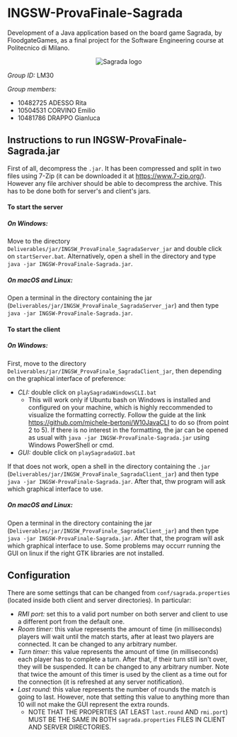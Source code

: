 # INGSW-ProvaFinale-Sagrada

Development of a Java application based on the board game Sagrada, by FloodgateGames, 
as a final project for the Software Engineering course at Politecnico di Milano.

<p align="center">
  <img src="https://github.com/Cr0w19/INGSW-ProvaFinale-Sagrada/blob/Model-Development/src/main/resources/Logo.jpg" alt="Sagrada logo">
</p>

*Group ID:* LM30

*Group members:*
+ 10482725 ADESSO Rita
+ 10504531 CORVINO Emilio
+ 10481786 DRAPPO Gianluca

## Instructions to run INGSW-ProvaFinale-Sagrada.jar
First of all, decompress the `.jar`. It has been compressed and split in two files using 7-Zip (it can be downloaded it at https://www.7-zip.org/). However any file archiver should be able to decompress the archive. This has to be done both for server's and client's jars.
#### To start the server
##### On Windows:
Move to the directory `Deliverables/jar/INGSW_ProvaFinale_SagradaServer_jar` and double click on `startServer.bat`.
Alternatively, open a shell in the directory and type `java -jar INGSW-ProvaFinale-Sagrada.jar`.

##### On macOS and Linux:
Open a terminal in the directory containing the jar (`Deliverables/jar/INGSW_ProvaFinale_SagradaServer_jar`) and then type `java -jar INGSW-ProvaFinale-Sagrada.jar`.

#### To start the client
##### On Windows: 
First, move to the directory `Deliverables/jar/INGSW_ProvaFinale_SagradaClient_jar`, then depending on the graphical interface of preference:
* _CLI:_ double click on `playSagradaWindowsCLI.bat`
  * This will work only if Ubuntu bash on Windows is installed and configured on your machine, which is highly reccommended to visualize the formatting correctly. Follow the guide at the link https://github.com/michele-bertoni/W10JavaCLI to do so (from point 2 to 5). If there is no interest in the formatting, the jar can be opened as usual with `java -jar INGSW-ProvaFinale-Sagrada.jar` using Windows PowerShell or cmd.
* _GUI:_ double click on `playSagradaGUI.bat`

If that does not work, open a shell in the directory containing the `.jar` (`Deliverables/jar/INGSW_ProvaFinale_SagradaClient_jar`) and then type `java -jar INGSW-ProvaFinale-Sagrada.jar`. After that, thw program will ask which graphical interface to use.

##### On macOS and Linux:
Open a terminal in the directory containing the jar (`Deliverables/jar/INGSW_ProvaFinale_SagradaClient_jar`) and then type `java -jar INGSW-ProvaFinale-Sagrada.jar`. After that, the program will ask which graphical interface to use.
Some problems may occurr running the GUI on linux if the right GTK libraries are not installed.

## Configuration
There are some settings that can be changed from `conf/sagrada.properties` (located inside both client and server directories). In particular:
* _RMI port:_ set this to a valid port number on both server and client to use a different port from the default one.
* _Room timer:_ this value represents the amount of time (in milliseconds) players will wait until the match starts, after at least two players are connected. It can be changed to any arbitrary number.
* _Turn timer:_ this value represents the amount of time (in milliseconds) each player has to complete a turn. After that, if their turn still isn't over, they will be suspended. It can be changed to any arbitrary number.
Note that twice the amount of this timer is used by the client as a time out for the connection (it is refreshed at any server notification).
* _Last round:_ this value represents the number of rounds the match is going to last. However, note that setting this value to anything more than 10 will not make the GUI represent the extra rounds.
  * NOTE THAT THE PROPERTIES (AT LEAST `last.round` AND `rmi.port`) MUST BE THE SAME IN BOTH `sagrada.properties` FILES IN CLIENT AND SERVER DIRECTORIES.
